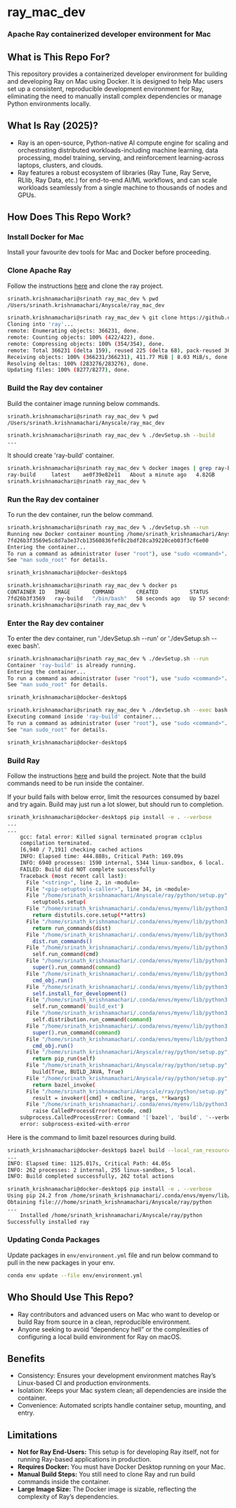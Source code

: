 # ray_mac_dev

### Apache Ray containerized developer environment for Mac
## What is This Repo For?
This repository provides a containerized developer environment for building and developing Ray on Mac using Docker. It is designed to help Mac users set up a consistent, reproducible development environment for Ray, eliminating the need to manually install complex dependencies or manage Python environments locally.

## What Is Ray (2025)?
- Ray is an open-source, Python-native AI compute engine for scaling and orchestrating distributed workloads-including machine learning, data processing, model training, serving, and reinforcement learning-across laptops, clusters, and clouds.
- Ray features a robust ecosystem of libraries (Ray Tune, Ray Serve, RLlib, Ray Data, etc.) for end-to-end AI/ML workflows, and can scale workloads seamlessly from a single machine to thousands of nodes and GPUs.

## How Does This Repo Work?
### Install Docker for Mac

Install your favourite dev tools for Mac and Docker before proceeding.

### Clone Apache Ray

Follow the instructions [here](https://docs.ray.io/en/latest/ray-contribute/development.html#id1) and clone the ray project.

```sh
srinath.krishnamachari@srinath ray_mac_dev % pwd
/Users/srinath.krishnamachari/Anyscale/ray_mac_dev

srinath.krishnamachari@srinath ray_mac_dev % git clone https://github.com/ray-project/ray.git
Cloning into 'ray'...
remote: Enumerating objects: 366231, done.
remote: Counting objects: 100% (422/422), done.
remote: Compressing objects: 100% (354/354), done.
remote: Total 366231 (delta 159), reused 225 (delta 68), pack-reused 365809 (from 1)
Receiving objects: 100% (366231/366231), 411.77 MiB | 8.03 MiB/s, done.
Resolving deltas: 100% (283276/283276), done.
Updating files: 100% (8277/8277), done.
```

### Build the Ray dev container

Build the container image running below commands.

```sh
srinath.krishnamachari@srinath ray_mac_dev % pwd
/Users/srinath.krishnamachari/Anyscale/ray_mac_dev

srinath.krishnamachari@srinath ray_mac_dev % ./devSetup.sh --build
...
```

It should create 'ray-build' container.
```sh
srinath.krishnamachari@srinath ray_mac_dev % docker images | grep ray-build
ray-build     latest    ae0f39e82e11   About a minute ago   4.82GB
srinath.krishnamachari@srinath ray_mac_dev %

```

### Run the Ray dev container

To run the dev container, run the below command.

```sh
srinath.krishnamachari@srinath ray_mac_dev % ./devSetup.sh --run
Running new Docker container mounting /home/srinath_krishnamachari/Anyscale...
7fd26b3f3569e5c8d7a3e37cb13560836fef8c2bdf28ca39220ceb03f3cf6e00
Entering the container...
To run a command as administrator (user "root"), use "sudo <command>".
See "man sudo_root" for details.

srinath_krishnamachari@docker-desktop$

srinath.krishnamachari@srinath ray_mac_dev % docker ps
CONTAINER ID   IMAGE       COMMAND       CREATED          STATUS          PORTS     NAMES
7fd26b3f3569   ray-build   "/bin/bash"   58 seconds ago   Up 57 seconds             ray-build
srinath.krishnamachari@srinath ray_mac_dev %

```

### Enter the Ray dev container

To enter the dev container, run './devSetup.sh --run' or './devSetup.sh --exec bash'.


```sh
srinath.krishnamachari@srinath ray_mac_dev % ./devSetup.sh --run
Container 'ray-build' is already running.
Entering the container...
To run a command as administrator (user "root"), use "sudo <command>".
See "man sudo_root" for details.

srinath_krishnamachari@docker-desktop$
```

```sh
srinath.krishnamachari@srinath ray_mac_dev % ./devSetup.sh --exec bash
Executing command inside 'ray-build' container...
To run a command as administrator (user "root"), use "sudo <command>".
See "man sudo_root" for details.

srinath_krishnamachari@docker-desktop$
```

### Build Ray

Follow the instructions [here](https://docs.ray.io/en/latest/ray-contribute/development.html#building-ray-on-linux-macos-full) and build the project. Note that the build commands need to be run inside the container.

If your build fails with below error, limit the resources consumed by bazel and try again. Build may just run a lot slower, but should run to completion.

```sh
srinath_krishnamachari@docker-desktop$ pip install -e . --verbose
...
...
    gcc: fatal error: Killed signal terminated program cc1plus
    compilation terminated.
    [6,940 / 7,191] checking cached actions
    INFO: Elapsed time: 444.888s, Critical Path: 169.09s
    INFO: 6940 processes: 1590 internal, 5344 linux-sandbox, 6 local.
    FAILED: Build did NOT complete successfully
    Traceback (most recent call last):
      File "<string>", line 2, in <module>
      File "<pip-setuptools-caller>", line 34, in <module>
      File "/home/srinath_krishnamachari/Anyscale/ray/python/setup.py", line 775, in <module>
        setuptools.setup(
      File "/home/srinath_krishnamachari/.conda/envs/myenv/lib/python3.9/site-packages/setuptools/__init__.py", line 117, in setup
        return distutils.core.setup(**attrs)
      File "/home/srinath_krishnamachari/.conda/envs/myenv/lib/python3.9/site-packages/setuptools/_distutils/core.py", line 183, in setup
        return run_commands(dist)
      File "/home/srinath_krishnamachari/.conda/envs/myenv/lib/python3.9/site-packages/setuptools/_distutils/core.py", line 199, in run_commands
        dist.run_commands()
      File "/home/srinath_krishnamachari/.conda/envs/myenv/lib/python3.9/site-packages/setuptools/_distutils/dist.py", line 954, in run_commands
        self.run_command(cmd)
      File "/home/srinath_krishnamachari/.conda/envs/myenv/lib/python3.9/site-packages/setuptools/dist.py", line 950, in run_command
        super().run_command(command)
      File "/home/srinath_krishnamachari/.conda/envs/myenv/lib/python3.9/site-packages/setuptools/_distutils/dist.py", line 973, in run_command
        cmd_obj.run()
      File "/home/srinath_krishnamachari/.conda/envs/myenv/lib/python3.9/site-packages/setuptools/command/develop.py", line 35, in run
        self.install_for_development()
      File "/home/srinath_krishnamachari/.conda/envs/myenv/lib/python3.9/site-packages/setuptools/command/develop.py", line 112, in install_for_development
        self.run_command('build_ext')
      File "/home/srinath_krishnamachari/.conda/envs/myenv/lib/python3.9/site-packages/setuptools/_distutils/cmd.py", line 316, in run_command
        self.distribution.run_command(command)
      File "/home/srinath_krishnamachari/.conda/envs/myenv/lib/python3.9/site-packages/setuptools/dist.py", line 950, in run_command
        super().run_command(command)
      File "/home/srinath_krishnamachari/.conda/envs/myenv/lib/python3.9/site-packages/setuptools/_distutils/dist.py", line 973, in run_command
        cmd_obj.run()
      File "/home/srinath_krishnamachari/Anyscale/ray/python/setup.py", line 763, in run
        return pip_run(self)
      File "/home/srinath_krishnamachari/Anyscale/ray/python/setup.py", line 665, in pip_run
        build(True, BUILD_JAVA, True)
      File "/home/srinath_krishnamachari/Anyscale/ray/python/setup.py", line 608, in build
        return bazel_invoke(
      File "/home/srinath_krishnamachari/Anyscale/ray/python/setup.py", line 388, in bazel_invoke
        result = invoker([cmd] + cmdline, *args, **kwargs)
      File "/home/srinath_krishnamachari/.conda/envs/myenv/lib/python3.9/subprocess.py", line 373, in check_call
        raise CalledProcessError(retcode, cmd)
    subprocess.CalledProcessError: Command '['bazel', 'build', '--verbose_failures', '--', '//:ray_pkg', '//cpp:ray_cpp_pkg']' returned non-zero exit status 1.
    error: subprocess-exited-with-error
```

Here is the command to limit bazel resources during build.

```sh
srinath_krishnamachari@docker-desktop$ bazel build --local_ram_resources=2048 --jobs=2 --verbose_failures -- //:ray_pkg //cpp:ray_cpp_pkg
...
INFO: Elapsed time: 1125.017s, Critical Path: 44.05s
INFO: 262 processes: 2 internal, 255 linux-sandbox, 5 local.
INFO: Build completed successfully, 262 total actions

srinath_krishnamachari@docker-desktop$ pip install -e . --verbose
Using pip 24.2 from /home/srinath_krishnamachari/.conda/envs/myenv/lib/python3.9/site-packages/pip (python 3.9)
Obtaining file:///home/srinath_krishnamachari/Anyscale/ray/python
...
    Installed /home/srinath_krishnamachari/Anyscale/ray/python
Successfully installed ray

```

### Updating Conda Packages

Update packages in `env/environment.yml` file and run below command to pull in the new packages in your env.

```sh
conda env update --file env/environment.yml
```

## Who Should Use This Repo?
- Ray contributors and advanced users on Mac who want to develop or build Ray from source in a clean, reproducible environment.
- Anyone seeking to avoid “dependency hell” or the complexities of configuring a local build environment for Ray on macOS.

## Benefits
- Consistency: Ensures your development environment matches Ray’s Linux-based CI and production environments.
- Isolation: Keeps your Mac system clean; all dependencies are inside the container.
- Convenience: Automated scripts handle container setup, mounting, and entry.

## Limitations
- **Not for Ray End-Users:**
This setup is for developing Ray itself, not for running Ray-based applications in production.
- **Requires Docker:**
You must have Docker Desktop running on your Mac.
- **Manual Build Steps:**
You still need to clone Ray and run build commands inside the container.
- **Large Image Size:**
The Docker image is sizable, reflecting the complexity of Ray’s dependencies.
